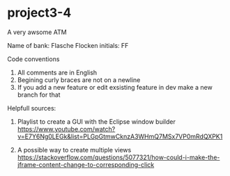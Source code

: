 # project3-4
A very awsome ATM

Name of bank: Flasche Flocken 
initials: FF


Code conventions
1) All comments are in English
2) Begining curly braces are not on a newline
3) If you add a new feature or edit exsisting feature in dev make a new branch for that

Helpfull sources:
1) 	Playlist to create a GUI with the Eclipse window builder
	https://www.youtube.com/watch?v=E7Y6Ng0LEGk&list=PLGpGtmwCknzA3WHmQ7MSx7VP0mRdQXPK1
	
2)	A possible way to create multiple views
	https://stackoverflow.com/questions/5077321/how-could-i-make-the-jframe-content-change-to-corresponding-click


